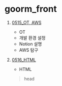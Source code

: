 # goorm_front

1. [0515_OT, AWS](https://darkened-crest-275.notion.site/20230515_OT-1a5ebd83eabe4ab2bc198a2a2749d458)
    - OT
    - 개발 환경 설정
    - Notion 설명
    - AWS 탐구

2. [0516_HTML](https://darkened-crest-275.notion.site/0516_HTML-ef77be228ed84570933f29f627f0b2b5)
    - HTML
    > head
    > > <meta>
    >> <title>
    > body
    > > Text
    > > > <h숫자>
    > > > <p>
    > > List
    > > Table
    > > Image
    > > Link
    > > Form
